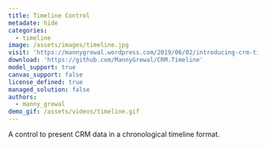 ```yaml
---
title: Timeline Control
metadate: hide
categories:
  - timeline
image: /assets/images/timeline.jpg
visit: 'https://mannygrewal.wordpress.com/2019/06/02/introducing-crm-timeline-control/'
download: 'https://github.com/MannyGrewal/CRM.Timeline'
model_support: true
canvas_support: false
license_defined: true
managed_solution: false
authors:
  - manny_grewal
demo_gif: /assets/videos/timeline.gif
---
```


A control to present CRM data in a chronological timeline format.
